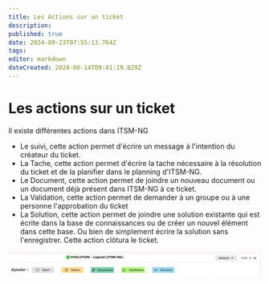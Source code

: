 ```yaml
---
title: Les Actions sur un ticket
description: 
published: true
date: 2024-09-23T07:55:13.764Z
tags: 
editor: markdown
dateCreated: 2024-06-14T09:41:19.829Z
---
```


# Les actions sur un ticket
Il existe différentes actions dans ITSM-NG
- Le suivi, cette action permet d'écrire un message à l'intention du créateur du ticket.
- La Tache, cette action permet d'écrire la tache nécessaire à la résolution du ticket et de la planifier dans le planning d'ITSM-NG.
- Le Document, cette action permet de joindre un nouveau document ou un document déjà présent dans ITSM-NG à ce ticket.
- La Validation, cette action permet de demander à un groupe ou à une personne l'approbation du ticket
- La Solution, cette action permet de joindre une solution existante qui est écrite dans la base de connaissances ou de créer un nouvel élément dans cette base. Ou bien de simplement écrire la solution sans l'enregistrer. Cette action clôtura le ticket.

![action_ticket.png](/files/img/fonctionnel/creation-ticket/action_ticket.png)
